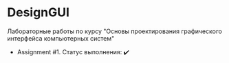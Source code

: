 # DesignGUI

Лабораторные работы по курсу "Основы проектирования графического интерфейса компьютерных систем"

* Assignment #1. Статус выполнения: :heavy_check_mark:
